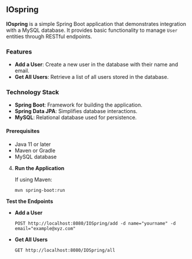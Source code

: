 
## IOspring

**IOspring** is a simple Spring Boot application that demonstrates integration with a MySQL database. It provides basic functionality to manage `User` entities through RESTful endpoints.

### Features

- **Add a User**: Create a new user in the database with their name and email.
- **Get All Users**: Retrieve a list of all users stored in the database.

### Technology Stack

- **Spring Boot**: Framework for building the application.
- **Spring Data JPA**: Simplifies database interactions.
- **MySQL**: Relational database used for persistence.


#### Prerequisites

- Java 11 or later
- Maven or Gradle
- MySQL database



4. **Run the Application**

   If using Maven:

   ```bash
   mvn spring-boot:run
   ```

**Test the Endpoints**

   - **Add a User**

     ```http
     POST http://localhost:8080/IOSpring/add -d name="yourname" -d email="example@xyz.com"
     ```

   - **Get All Users**

     ```http
     GET http://localhost:8080/IOSpring/all
     ```

